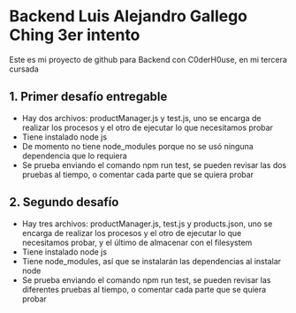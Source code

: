 
# Backend Luis Alejandro Gallego Ching 3er intento

Este es mi proyecto de github para Backend con C0derH0use, en mi tercera cursada

## 1. Primer desafío entregable

- Hay dos archivos: productManager.js y test.js, uno se encarga de realizar los procesos y el otro de ejecutar lo que necesitamos probar
- Tiene instalado node js
- De momento no tiene node_modules porque no se usó ninguna dependencia que lo requiera
- Se prueba enviando el comando npm run test, se pueden revisar las dos pruebas al tiempo, o comentar cada parte que se quiera probar

## 2. Segundo desafío

- Hay tres archivos: productManager.js, test.js y products.json, uno se encarga de realizar los procesos y el otro de ejecutar lo que necesitamos probar, y el último de almacenar con el filesystem
- Tiene instalado node js
- Tiene node_modules, así que se instalarán las dependencias al instalar node
- Se prueba enviando el comando npm run test, se pueden revisar las diferentes pruebas al tiempo, o comentar cada parte que se quiera probar

